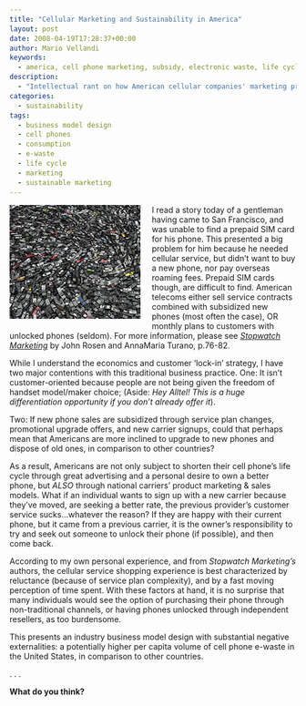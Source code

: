 ```yaml
---
title: "Cellular Marketing and Sustainability in America"
layout: post
date: 2008-04-19T17:28:37+00:00
author: Mario Vellandi
keywords:
  - america, cell phone marketing, subsidy, electronic waste, life cycle, lifestyle, consumption, sustainability, business model, e-waste
description:
  - "Intellectual rant on how American cellular companies' marketing programs encourage short cell phone life cycles, and thus a large amount of e-waste"
categories:
  - sustainability
tags:
  - business model design
  - cell phones
  - consumption
  - e-waste
  - life cycle
  - marketing
  - sustainable marketing
---
```

<img class="alignnone size-full wp-image-223 alignleft" style="float:left; margin:0 20px 10px 0;" src="/images/2008/sustainability-cellphonewaste.jpg" alt="Cellular cell phone waste pile" />I read a story today of a gentleman having came to San Francisco, and was unable to find a prepaid SIM card for his phone. This presented a big problem for him because he needed cellular service, but didn&#8217;t want to buy a new phone, nor pay overseas roaming fees. Prepaid SIM cards though, are difficult to find. American telecoms either sell service contracts combined with subsidized new phones (most often the case), OR monthly plans to customers with unlocked phones (seldom). For more information, please see _<a title="Stopwatch Marketing by John Rosen and AnnaMaria Turano" href="http://www.amazon.com/Stopwatch-Marketing-Charge-Customer-Decides/dp/1591841941/ref=pd_bbs_sr_1?ie=UTF8&s=books&qid=1208651380&sr=8-1">Stopwatch Marketing</a>_ by John Rosen and AnnaMaria Turano, p.76-82.

While I understand the economics and customer &#8216;lock-in&#8217; strategy, I have two major contentions with this traditional business practice. One: It isn&#8217;t customer-oriented because people are not being given the freedom of handset model/maker choice; (Aside: _Hey Alltel! This is a huge differentiation opportunity if you don&#8217;t already offer it_).

Two: If new phone sales are subsidized through service plan changes, promotional upgrade offers, and new carrier signups, could that perhaps mean that Americans are more inclined to upgrade to new phones and dispose of old ones, in comparison to other countries?

As a result, Americans are not only subject to shorten their cell phone&#8217;s life cycle through great advertising and a personal desire to own a better phone, but *ALSO* through national carriers&#8217; product marketing & sales models. What if an individual wants to sign up with a new carrier because they&#8217;ve moved, are seeking a better rate, the previous provider&#8217;s customer service sucks&#8230;whatever the reason? If they are happy with their current phone, but it came from a previous carrier, it is the owner&#8217;s responsibility to try and seek out someone to unlock their phone (if possible), and then come back.

According to my own personal experience, and from _Stopwatch Marketing&#8217;s_ authors, the cellular service shopping experience is best characterized by reluctance (because of service plan complexity), and by a fast moving perception of time spent. With these factors at hand, it is no surprise that many individuals would see the option of purchasing their phone through non-traditional channels, or having phones unlocked through independent resellers, as too burdensome.

This presents an industry business model design with substantial negative externalities: a potentially higher per capita volume of cell phone e-waste in the United States, in comparison to other countries.

. . .

**What do you think?**
